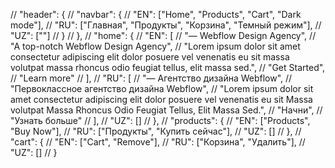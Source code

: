 // "header": {
// "navbar": {
// "EN": ["Home", "Products", "Cart", "Dark mode"],
// "RU": ["Главная", "Продукты", "Корзина", "Темный режим"],
// "UZ": [""]
// }
// },
// "home": {
// "EN": [
// "— Webflow Design Agency",
// "A top-notch Webflow Design Agency",
// "Lorem ipsum dolor sit amet consectetur adipiscing elit dolor posuere vel venenatis eu sit massa volutpat massa rhoncus odio feugiat tellus, elit massa sed.",
// "Get Started",
// "Learn more"
// ],
// "RU": [
// "— Агентство дизайна Webflow",
// "Первоклассное агентство дизайна Webflow",
// "Lorem ipsum dolor sit amet consectetur adipiscing elit dolor posuere vel venenatis eu sit Massa volutpat Massa Rhoncus Odio Feugiat Tellus, Elit Massa Sed.",
// "Начни",
// "Узнать больше"
// ],
// "UZ": []
// },
// "products": {
// "EN": ["Products", "Buy Now"],
// "RU": ["Продукты", "Купить сейчас"],
// "UZ": []
// },
// "cart": {
// "EN": ["Cart", "Remove"],
// "RU": ["Корзина", "Удалить"],
// "UZ": []
// }
